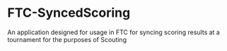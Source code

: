 # FTC-SyncedScoring
An application designed for usage in FTC for syncing scoring results at a tournament for the purposes of Scouting
